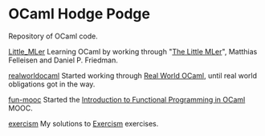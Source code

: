 # OCaml Hodge Podge

Repository of OCaml code.

[Little_MLer](Little_MLer)
Learning OCaml by working through
"[The Little MLer](https://mitpress.mit.edu/books/little-mler)",
Matthias Felleisen and Daniel P. Friedman.

[realworldocaml](realworldocaml)
Started working through [Real World OCaml](https://realworldocaml.org/),
until real world obligations got in the way.

[fun-mooc](fun-mooc)
Started the [Introduction to Functional Programming in OCaml](https://www.fun-mooc.fr/courses/parisdiderot/56002S02/session02/about) MOOC.

[exercism](exercism)
My solutions to [Exercism](http://exercism.io/languages/ocaml/about) exercises.
